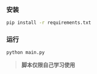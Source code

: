 ### 安装
```bash
pip install -r requirements.txt
```

### 运行
```bash
python main.py
```

> **脚本仅限自己学习使用**